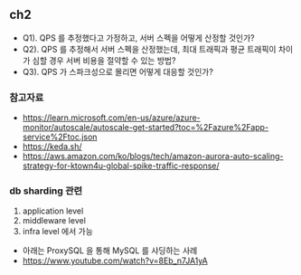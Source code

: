 ## ch2
- Q1). QPS 를 추정했다고 가정하고, 서버 스펙을 어떻게 산정할 것인가?
- Q2). QPS 를 추정해서 서버 스펙을 산정했는데, 최대 트래픽과 평균 트래픽이 차이가 심할 경우 서버 비용을 절약할 수 있는 방법? 
- Q3). QPS 가 스파크성으로 몰리면 어떻게 대응할 것인가?

### 참고자료
- https://learn.microsoft.com/en-us/azure/azure-monitor/autoscale/autoscale-get-started?toc=%2Fazure%2Fapp-service%2Ftoc.json
- https://keda.sh/
- https://aws.amazon.com/ko/blogs/tech/amazon-aurora-auto-scaling-strategy-for-ktown4u-global-spike-traffic-response/

### db sharding 관련
1. application level
2. middleware level
3. infra level 에서 가능
- 아래는 ProxySQL 을 통해 MySQL 를 샤딩하는 사례
- https://www.youtube.com/watch?v=8Eb_n7JA1yA
